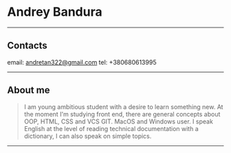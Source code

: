 # Andrey Bandura

---

## Contacts

email: <andretan322@gmail.com>
tel: +380680613995

---

## About me

> I am young ambitious student with a desire to learn something new. At the moment I'm studying front end, there are general concepts about OOP, HTML, CSS and VCS GIT. MacOS and Windows user. I speak English at the level of reading technical documentation with a dictionary, I can also speak on simple topics.

---
